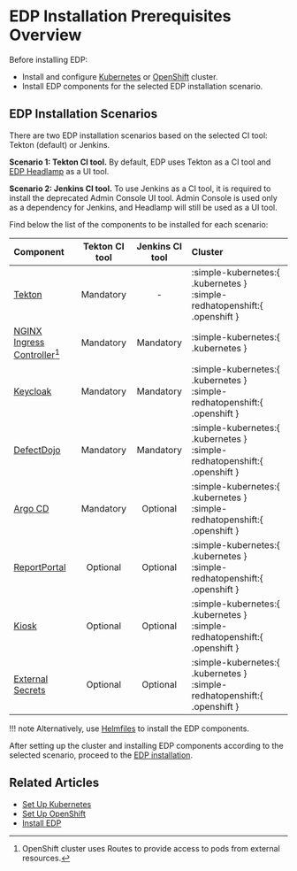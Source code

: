 # EDP Installation Prerequisites Overview

Before installing EDP:

* Install and configure [Kubernetes](kubernetes-cluster-settings.md) or [OpenShift](openshift-cluster-settings.md) cluster.
* Install EDP components for the selected EDP installation scenario.

## EDP Installation Scenarios

There are two EDP installation scenarios based on the selected CI tool: Tekton (default) or Jenkins.

**Scenario 1: Tekton CI tool.** By default, EDP uses Tekton as a CI tool and [EDP Headlamp](../headlamp-user-guide/index.md) as a UI tool.

**Scenario 2: Jenkins CI tool.** To use Jenkins as a CI tool, it is required to install the deprecated Admin Console UI tool. Admin Console is used only as a dependency for Jenkins, and Headlamp will still be used as a UI tool.

Find below the list of the components to be installed for each scenario:

|Component|Tekton CI tool|Jenkins CI tool|Cluster|
|:-|:-:|:-:|:-|
|[Tekton](install-tekton.md)|Mandatory| - |:simple-kubernetes:{ .kubernetes } :simple-redhatopenshift:{ .openshift }|
|[NGINX Ingress Controller](install-ingress-nginx.md)[^1]| Mandatory|Mandatory|:simple-kubernetes:{ .kubernetes }|
|[Keycloak](install-keycloak.md)|Mandatory|Mandatory|:simple-kubernetes:{ .kubernetes } :simple-redhatopenshift:{ .openshift }|
|[DefectDojo](install-defectdojo.md)|Mandatory|Mandatory|:simple-kubernetes:{ .kubernetes } :simple-redhatopenshift:{ .openshift }|
|[Argo CD](install-argocd.md)|Mandatory|Optional|:simple-kubernetes:{ .kubernetes } :simple-redhatopenshift:{ .openshift }|
|[ReportPortal](install-reportportal.md)|Optional|Optional|:simple-kubernetes:{ .kubernetes } :simple-redhatopenshift:{ .openshift }|
|[Kiosk](install-kiosk.md)|Optional|Optional|:simple-kubernetes:{ .kubernetes } :simple-redhatopenshift:{ .openshift }|
|[External Secrets](external-secrets-operator-integration.md)|Optional|Optional|:simple-kubernetes:{ .kubernetes } :simple-redhatopenshift:{ .openshift }|

[^1]:
    OpenShift cluster uses Routes to provide access to pods from external resources.

!!! note
    Alternatively, use [Helmfiles](install-via-helmfile.md#deploy-components) to install the EDP components.

After setting up the cluster and installing EDP components according to the selected scenario, proceed to the [EDP installation](install-edp.md).

## Related Articles

* [Set Up Kubernetes](kubernetes-cluster-settings.md)
* [Set Up OpenShift](openshift-cluster-settings.md)
* [Install EDP](install-edp.md)
